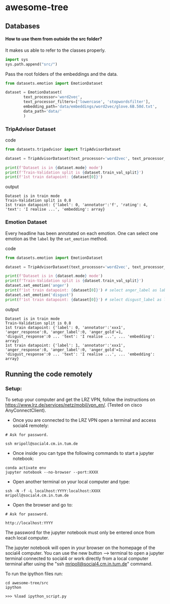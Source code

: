 # awesome-tree

## Databases

#### How to use them from outside the src folder?

It makes us able to refer to the classes properly.
```python
import sys
sys.path.append("src/")
```

Pass the root folders of the embeddings and the data. 

```python
from datasets.emotion import EmotionDataset

dataset = EmotionDataset(
        text_processor='word2vec', 
        text_processor_filters=['lowercase', 'stopwordsfilter'],
        embedding_path='data/embeddings/word2vec/glove.6B.50d.txt',
        data_path='data/'
        )
```

### TripAdvisor Dataset

code
```python 
from datasets.tripadvisor import TripAdvisorDataset

dataset = TripAdvisorDataset(text_processor='word2vec', text_processor_filters=['lowercase', 'stopwordsfilter'])

print(f'Dataset is in {dataset.mode} mode')
print(f'Train-Validation split is {dataset.train_val_split}')
print(f'1st train datapoint: {dataset[0]}')
```

output
```
Dataset is in train mode
Train-Validation split is 0.8
1st train datapoint: {'label': 0, 'annotator':'f', 'rating': 4, 'text': 'I realise ...', 'embedding': array}
```



### Emotion Dataset

Every headline has been annotated on each emotion. 
One can select one emotion as the `label` by the `set_emotion` method.

code
```python 
from datasets.emotion import EmotionDataset

dataset = TripAdvisorDataset(text_processor='word2vec', text_processor_filters=['lowercase', 'stopwordsfilter'])

print(f'Dataset is in {dataset.mode} mode')
print(f'Train-Validation split is {dataset.train_val_split}')
dataset.set_emotion('anger')
print(f'1st train datapoint: {dataset[0]}') # select anger_label as label
dataset.set_emotion('disgust')
print(f'1st train datapoint: {dataset[0]}') # select disgust_label as label
```

output
```
Dataset is in train mode
Train-Validation split is 0.8
1st train datapoint: {'label': 0, 'annotator':'xxx1', 'anger_response':0, 'anger_label':0, 'anger_gold'=1, 'disgust_response':0 ... 'text': 'I realise ...', ... 'embedding': array}
1st train datapoint: {'label': 1, 'annotator':'xxx1', 'anger_response':0, 'anger_label':0, 'anger_gold'=1, 'disgust_response':0 ... 'text': 'I realise ...', ... 'embedding': array}
```


## Running the code remotely

### Setup:

To setup your computer and get the LRZ VPN, follow the instructions on https://www.lrz.de/services/netz/mobil/vpn_en/. (Tested on cisco AnyConnectClient).

- Once you are connected to the LRZ VPN open a terminal and access social4 remotely:
```
# Ask for password.

ssh mripoll@social4.cm.in.tum.de
```

- Once inside you can type the following commands to start a jupyter notebook:
```
conda activate env
jupyter notebook --no-browser --port:XXXX
```

- Open another terminal on your local computer and type:
```
ssh -N -f -L localhost:YYYY:localhost:XXXX mripoll@social4.cm.in.tum.de
```

- Open the browser and go to:
```
# Ask for password.

http://localhost:YYYY
```
The password for the jupyter notebook must only be entered once from each local computer.

The jupyter notebook will open in your browser on the homepage of the social4 computer. You can use the new button --> terminal to open a jupyter terminal connected to social4 or work directly from a local computer terminal after using the "ssh mripoll@social4.cm.in.tum.de" command.

To run the ipython files run:
```
cd awesome-tree/src
ipython

>>> %load ipython_script.py
```
